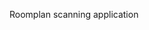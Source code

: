 Roomplan scanning application

<!---
Henryt/Henryt is a ✨ special ✨ repository because its `README.md` (this file) appears on your GitHub profile.
You can click the Preview link to take a look at your changes.
--->
